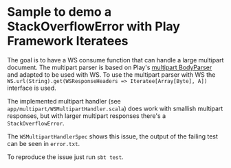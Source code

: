 # Sample to demo a StackOverflowError with Play Framework Iteratees

The goal is to have a WS consume function that can handle a large multipart document.
The multipart parser is based on Play's [multipart BodyParser](https://github.com/playframework/playframework/blob/92078f9cc751a5c19117dede18c7ca63aca73347/framework/src/play/src/main/scala/play/api/mvc/ContentTypes.scala#L615)
and adapted to be used with WS.
To use the multipart parser with WS the `WS.url(String).get(WSResponseHeaders => Iteratee[Array[Byte], A])` interface is used.

The implemented multipart handler (see `app/multipart/WSMultipartHandler.scala`) does work with
smallish multipart responses, but with larger multipart responses there's a `StackOverflowError`.

The `WSMultipartHandlerSpec` shows this issue, the output of the failing test can be seen in `error.txt`.

To reproduce the issue just run `sbt test`.